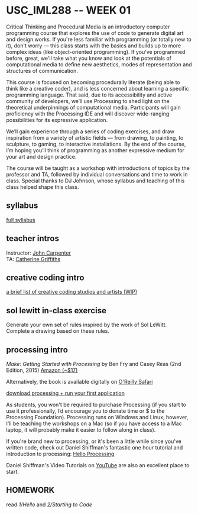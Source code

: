 # USC_IML288 -- WEEK 01
Critical Thinking and Procedural Media is an introductory computer programming course that explores the use of code to generate digital art and design works.  If you're less familiar with programming (or totally new to it), don't worry — this class starts with the basics and builds up to more complex ideas (like object-oriented programming). If you've programmed before, great, we'll take what you know and look at the potentials of computational media to define new aesthetics, modes of representation and structures of communication. 

This course is focused on becoming procedurally literate (being able to think like a creative coder), and is less concerned about learning a specific programming language. That said, due to its accessibility and active community of developers, we’ll use Processing to shed light on the theoretical underpinnings of computational media. Participants will gain proficiency with the Processing IDE and will discover wide-ranging possibilities for its expressive application. 

We’ll gain experience through a series of coding exercises, and draw inspiration from a variety of artistic fields — from drawing, to painting, to sculpture, to gaming, to interactive installations.  By the end of the course, I’m hoping you’ll think of programming as another expressive medium for your art and design practice.

The course will be taught as a workshop with introductions of topics by the professor and TA, followed by individual conversations and time to work in class. Special thanks to DJ Johnson, whose syllabus and teaching of this class helped shape this class.

## syllabus
[full syllabus](https://github.com/johnbcarpenter/USC_IML288/tree/master/IML288_syllabus_FALL2018.pdf)

## teacher intros
Instructor: [John Carpenter](http://johnbcarpenter.com)  
TA: [Catherine Griffiths](http://isohale.com)  

## creative coding intro
[a brief list of creative coding studios and artists (WIP)](https://github.com/johnbcarpenter/USC_IML288/tree/master/LINKS.md) 

## sol lewitt in-class exercise
Generate your own set of rules inspired by the work of Sol LeWitt.  
Complete a drawing based on these rules.  

## processing intro
_Make: Getting Started with Processing_ by Ben Fry and Casey Reas (2nd Edition, 2015) 
[Amazon (~$17)](http://www.amazon.com/dp/1457187086)

Alternatively, the book is available digitally on [O'Reilly Safari](http://shop.oreilly.com/product/0636920031406.do)

[download processing + run your first application](https://processing.org/tutorials/gettingstarted/)

As students, you won't be required to purchase Processing (if you start to use it professionally, I’d encourage you to donate time or $ to the Processing Foundation). Processing runs on Windows and Linux; however, I’ll be teaching the workshops on a Mac (so if you have access to a Mac laptop, it will probably make it easier to follow along in class).

If you're brand new to processing, or it's been a little while since you've written code, check out Daniel Shiffman's fantastic one hour tutorial and introduction to processing: [Hello Processing](http://hello.processing.org)

Daniel Shiffman's Video Tutorials on [YouTube](https://www.youtube.com/watch?v=2VLaIr5Ckbs) are also an excellent place to start.

## HOMEWORK

read _1/Hello_ and  _2/Starting to Code_